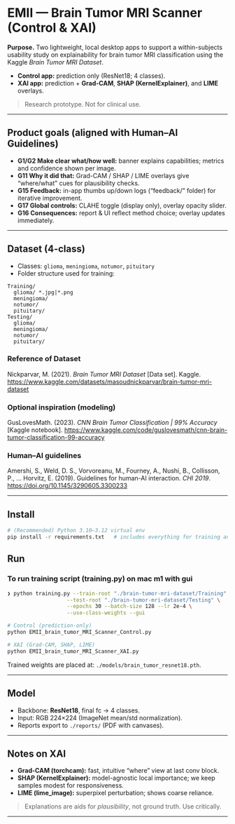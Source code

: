# EMII — Brain Tumor MRI Scanner (Control & XAI)

**Purpose.** Two lightweight, local desktop apps to support a within-subjects usability study on explainability for brain tumor MRI classification using the Kaggle *Brain Tumor MRI Dataset*.  
- **Control app:** prediction only (ResNet18; 4 classes).  
- **XAI app:** prediction + **Grad-CAM**, **SHAP (KernelExplainer)**, and **LIME** overlays.

> Research prototype. Not for clinical use.

---

## Product goals (aligned with Human–AI Guidelines)
- **G1/G2 Make clear what/how well:** banner explains capabilities; metrics and confidence shown per image.
- **G11 Why it did that:** Grad-CAM / SHAP / LIME overlays give “where/what” cues for plausibility checks.
- **G15 Feedback:** in-app thumbs up/down logs (“feedback/” folder) for iterative improvement.
- **G17 Global controls:** CLAHE toggle (display only), overlay opacity slider.
- **G16 Consequences:** report & UI reflect method choice; overlay updates immediately.

---

## Dataset (4-class)
- Classes: `glioma`, `meningioma`, `notumor`, `pituitary`
- Folder structure used for training:
```
Training/
  glioma/ *.jpg|*.png
  meningioma/
  notumor/
  pituitary/
Testing/
  glioma/
  meningioma/
  notumor/
  pituitary/
```

### Reference of Dataset
Nickparvar, M. (2021). *Brain Tumor MRI Dataset* [Data set]. Kaggle. https://www.kaggle.com/datasets/masoudnickparvar/brain-tumor-mri-dataset

### Optional inspiration (modeling)
GusLovesMath. (2023). *CNN Brain Tumor Classification | 99% Accuracy* [Kaggle notebook]. https://www.kaggle.com/code/guslovesmath/cnn-brain-tumor-classification-99-accuracy

### Human–AI guidelines
Amershi, S., Weld, D. S., Vorvoreanu, M., Fourney, A., Nushi, B., Collisson, P., … Horvitz, E. (2019). Guidelines for human-AI interaction. *CHI 2019*. https://doi.org/10.1145/3290605.3300233

---

## Install

```bash
# (Recommended) Python 3.10–3.12 virtual env
pip install -r requirements.txt   # includes everything for training and XAI
```

## Run

### To run training script  (training.py) on mac m1 with gui
```bash
❯ python training.py --train-root "./brain-tumor-mri-dataset/Training" \
                   --test-root "./brain-tumor-mri-dataset/Testing" \
                   --epochs 30 --batch-size 128 --lr 2e-4 \
                   --use-class-weights --gui
```

```bash
# Control (prediction-only)
python EMII_brain_tumor_MRI_Scanner_Control.py

# XAI (Grad-CAM, SHAP, LIME)
python EMII_brain_tumor_MRI_Scanner_XAI.py
```

Trained weights are placed at: `./models/brain_tumor_resnet18.pth`.

---

## Model
- Backbone: **ResNet18**, final fc → 4 classes.
- Input: RGB 224×224 (ImageNet mean/std normalization).
- Reports export to `./reports/` (PDF with canvases).

---

## Notes on XAI
- **Grad-CAM (torchcam):** fast, intuitive “where” view at last conv block.
- **SHAP (KernelExplainer):** model-agnostic local importance; we keep samples modest for responsiveness.
- **LIME (lime_image):** superpixel perturbation; shows coarse reliance.

> Explanations are aids for *plausibility*, not ground truth. Use critically.

---
